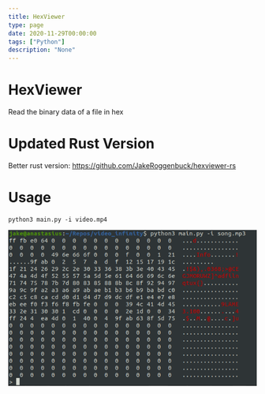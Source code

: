 ```yaml
---
title: HexViewer
type: page
date: 2020-11-29T00:00:00
tags: ["Python"]
description: "None"
---
```


# HexViewer

Read the binary data of a file in hex

# Updated Rust Version

Better rust version: https://github.com/JakeRoggenbuck/hexviewer-rs

# Usage

```
python3 main.py -i video.mp4
```

![Example image](https://github.com/JakeRoggenbuck/HexViewer/blob/main/screenshot.png?raw=true)
